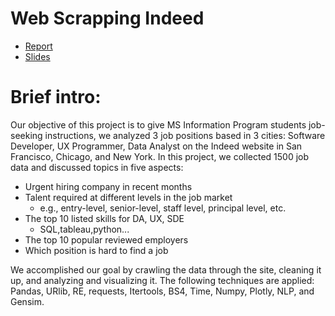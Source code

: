# Web Scrapping Indeed
 - [Report](https://github.com/dorothy110/Web-Scrapping-Indeed/blob/main/Indeed%20Web%20Scraping%20Report.pdf)
 - [Slides](https://www.canva.com/design/DAE_MJnfM_o/NEBVUp3ri-w15J-hCT6Qfw/view?utm_content=DAE_MJnfM_o&utm_campaign=designshare&utm_medium=link&utm_source=publishsharelink)
# Brief intro: 
Our objective of this project is to give MS Information Program students job-seeking instructions, we analyzed 3 job positions based in 3 cities: Software Developer, UX Programmer, Data Analyst on the Indeed website in San Francisco, Chicago, and New York. In this project, we collected 1500 job data and discussed topics in five aspects:
- Urgent hiring company in recent months
- Talent required at different levels in the job market
   - e.g., entry-level, senior-level, staff level, principal level, etc.
- The top 10 listed skills for DA, UX, SDE
   - SQL,tableau,python...
- The top 10 popular reviewed employers
- Which position is hard to find a job

We accomplished our goal by crawling the data through the site, cleaning it up, and analyzing and visualizing it. The following techniques are applied: Pandas, URlib, RE, requests, Itertools, BS4, Time, Numpy, Plotly, NLP, and Gensim.
